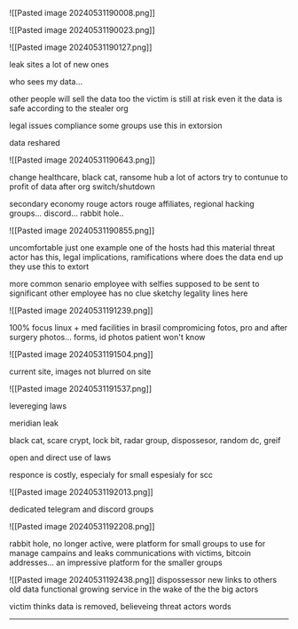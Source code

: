 
![[Pasted image 20240531190008.png]]

![[Pasted image 20240531190023.png]]

![[Pasted image 20240531190127.png]]

leak sites
a lot of new ones

who sees my data...

other people will sell the data too
the victim is still at risk even it the data is safe according to the stealer org

legal issues
compliance
some groups use this in extorsion

data reshared

![[Pasted image 20240531190643.png]]

change healthcare, black cat, ransome hub
a lot of actors try to contunue to profit of data after org switch/shutdown

secondary economy
rouge actors
rouge affiliates, regional hacking groups...
discord... rabbit hole..

![[Pasted image 20240531190855.png]]

uncomfortable
just one example
one of the hosts had this material
threat actor has this, legal implications, ramifications
where does the data end up
they use this to extort

more common senario
employee with selfies supposed to be sent to significant other
employee has no clue
sketchy legality lines here

![[Pasted image 20240531191239.png]]

100% focus linux + med facilities in brasil
compromicing fotos, pro and after surgery photos...
forms, id photos
patient won't know

![[Pasted image 20240531191504.png]]

current site, images not blurred on site

![[Pasted image 20240531191537.png]]

levereging laws

meridian leak

black cat, scare crypt, lock bit, radar group, dispossesor, random dc, greif

open and direct use of laws

responce is costly, especialy for small
espesialy for scc

![[Pasted image 20240531192013.png]]

dedicated telegram and discord groups

![[Pasted image 20240531192208.png]]

rabbit hole, no longer active, were platform for small groups to use for manage campains and leaks
communications with victims, bitcoin addresses...
an impressive platform for the smaller groups

![[Pasted image 20240531192438.png]]
dispossessor
new links to others old data
functional growing service in the wake of the the big actors

victim thinks data is removed, believeing threat actors words

---









